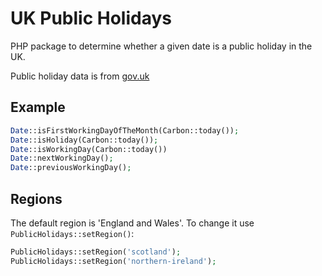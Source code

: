 # UK Public Holidays

PHP package to determine whether a given date is a public holiday in the UK.

Public holiday data is from [gov.uk](https://www.gov.uk/bank-holidays.json)

## Example

```php
Date::isFirstWorkingDayOfTheMonth(Carbon::today());
Date::isHoliday(Carbon::today());
Date::isWorkingDay(Carbon::today())
Date::nextWorkingDay();
Date::previousWorkingDay();
```

## Regions

The default region is 'England and Wales'. To change it use `PublicHolidays::setRegion()`:

```php
PublicHolidays::setRegion('scotland');
PublicHolidays::setRegion('northern-ireland');
```
